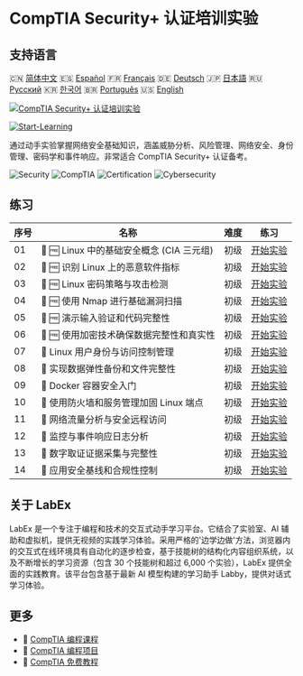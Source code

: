 # CompTIA Security+ 认证培训实验

## 支持语言

🇨🇳 [简体中文](README_zh.md) 🇪🇸 [Español](README_es.md) 🇫🇷 [Français](README_fr.md) 🇩🇪 [Deutsch](README_de.md) 🇯🇵 [日本語](README_ja.md) 🇷🇺 [Русский](README_ru.md) 🇰🇷 [한국어](README_ko.md) 🇧🇷 [Português](README_pt.md) 🇺🇸 [English](README.md) 

[![CompTIA Security+ 认证培训实验](https://cover-creator.labex.io/comptia-security-plus-training-labs.png?lang=zh)](https://labex.io/zh/courses/comptia-security-plus-training-labs)

[![Start-Learning](https://img.shields.io/badge/Start-Learning-whitesmoke?style=for-the-badge)](https://labex.io/zh/courses/comptia-security-plus-training-labs)

通过动手实验掌握网络安全基础知识，涵盖威胁分析、风险管理、网络安全、身份管理、密码学和事件响应。非常适合 CompTIA Security+ 认证备考。

![Security](https://img.shields.io/badge/Security-whitesmoke?style=for-the-badge&logo=security)
![CompTIA](https://img.shields.io/badge/CompTIA-whitesmoke?style=for-the-badge&logo=comptia)
![Certification](https://img.shields.io/badge/Certification-whitesmoke?style=for-the-badge&logo=certification)
![Cybersecurity](https://img.shields.io/badge/Cybersecurity-whitesmoke?style=for-the-badge&logo=cybersecurity)


## 练习

|   序号 | 名称                                      | 难度   | 练习                                                                                                                                                |
|--------|-------------------------------------------|--------|-----------------------------------------------------------------------------------------------------------------------------------------------------|
|     01 | 📖 🆓 Linux 中的基础安全概念 (CIA 三元组) | 初级   | <a target='_blank' href='https://labex.io/zh/tutorials/comptia-foundational-security-concepts-cia-triad-in-linux-592882'>开始实验</a>               |
|     02 | 📖 🆓 识别 Linux 上的恶意软件指标         | 初级   | <a target='_blank' href='https://labex.io/zh/tutorials/comptia-identifying-malware-indicators-on-linux-592887'>开始实验</a>                         |
|     03 | 📖 🆓 Linux 密码策略与攻击检测            | 初级   | <a target='_blank' href='https://labex.io/zh/tutorials/comptia-password-policies-and-detecting-attack-in-linux-592888'>开始实验</a>                 |
|     04 | 📖 🆓 使用 Nmap 进行基础漏洞扫描          | 初级   | <a target='_blank' href='https://labex.io/zh/tutorials/comptia-basic-vulnerability-scanning-with-nmap-594554'>开始实验</a>                          |
|     05 | 📖 🆓 演示输入验证和代码完整性            | 初级   | <a target='_blank' href='https://labex.io/zh/tutorials/comptia-demonstrating-input-validation-and-code-integrity-594556'>开始实验</a>               |
|     06 | 📖 🆓 使用加密技术确保数据完整性和真实性  | 初级   | <a target='_blank' href='https://labex.io/zh/tutorials/comptia-ensuring-data-integrity-and-authenticity-with-cryptography-594576'>开始实验</a>      |
|     07 | 📖  Linux 用户身份与访问控制管理          | 初级   | <a target='_blank' href='https://labex.io/zh/tutorials/comptia-managing-user-identities-and-access-controls-in-linux-594585'>开始实验</a>           |
|     08 | 📖  实现数据弹性备份和文件完整性          | 初级   | <a target='_blank' href='https://labex.io/zh/tutorials/comptia-implementing-data-resilience-backups-and-file-integrity-594583'>开始实验</a>         |
|     09 | 📖  Docker 容器安全入门                   | 初级   | <a target='_blank' href='https://labex.io/zh/tutorials/comptia-introduction-to-container-security-with-docker-594584'>开始实验</a>                  |
|     10 | 📖  使用防火墙和服务管理加固 Linux 端点   | 初级   | <a target='_blank' href='https://labex.io/zh/tutorials/comptia-hardening-a-linux-endpoint-with-firewall-and-service-management-594582'>开始实验</a> |
|     11 | 📖  网络流量分析与安全远程访问            | 初级   | <a target='_blank' href='https://labex.io/zh/tutorials/comptia-network-traffic-analysis-and-secure-remote-access-594587'>开始实验</a>               |
|     12 | 📖  监控与事件响应日志分析                | 初级   | <a target='_blank' href='https://labex.io/zh/tutorials/comptia-monitoring-and-incident-response-log-analysis-594586'>开始实验</a>                   |
|     13 | 📖  数字取证证据采集与完整性              | 初级   | <a target='_blank' href='https://labex.io/zh/tutorials/comptia-digital-forensics-evidence-acquisition-and-integrity-594581'>开始实验</a>            |
|     14 | 📖  应用安全基线和合规性控制              | 初级   | <a target='_blank' href='https://labex.io/zh/tutorials/comptia-applying-security-baselines-and-compliance-controls-594580'>开始实验</a>             |

## 关于 LabEx

LabEx 是一个专注于编程和技术的交互式动手学习平台。它结合了实验室、AI 辅助和虚拟机，提供无视频的实践学习体验。采用严格的'边学边做'方法，浏览器内的交互式在线环境具有自动化的逐步检查，基于技能树的结构化内容组织系统，以及不断增长的学习资源（包含 30 个技能树和超过 6,000 个实验），LabEx 提供全面的实践教育。该平台包含基于最新 AI 模型构建的学习助手 Labby，提供对话式学习体验。

## 更多

- 🔗 [CompTIA 编程课程](https://github.com/labex-labs/awesome-programming-courses)
- 🔗 [CompTIA 编程项目](https://github.com/labex-labs/awesome-programming-projects)
- 🔗 [CompTIA 免费教程](https://github.com/labex-labs/comptia-free-tutorials)

